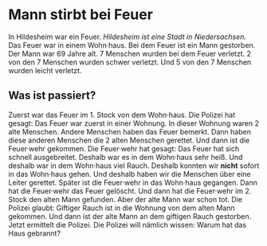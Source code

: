 # Mann stirbt bei Feuer

In Hildesheim war ein Feuer. 
*Hildesheim ist eine Stadt in Niedersachsen.* Das Feuer war in einem Wohn·haus. Bei dem Feuer ist ein Mann gestorben. Der Mann war 69 Jahre alt. 7 Menschen wurden bei dem Feuer verletzt. 2 von den 7 Menschen wurden schwer verletzt. Und 5 von den 7 Menschen wurden leicht verletzt. 

## Was ist passiert?
Zuerst war das Feuer im 1. Stock von dem Wohn·haus. Die Polizei hat gesagt: Das Feuer war zuerst in einer Wohnung. In dieser Wohnung waren 2 alte Menschen. Andere Menschen haben das Feuer bemerkt. Dann haben diese anderen Menschen die 2 alten Menschen gerettet. Und dann ist die Feuer·wehr gekommen. Die Feuer·wehr hat gesagt: Das Feuer hat sich schnell ausgebreitet. Deshalb war es in dem Wohn·haus sehr heiß. Und deshalb war in dem Wohn·haus viel Rauch. Deshalb konnten wir **nicht** sofort in das Wohn·haus gehen. Und deshalb haben wir die Menschen über eine Leiter gerettet. 
Später ist die Feuer·wehr in das Wohn·haus gegangen. Dann hat die Feuer·wehr das Feuer gelöscht. Und dann hat die Feuer·wehr im 2. Stock den alten Mann gefunden. Aber der alte Mann war schon tot. Die Polizei glaubt: Giftiger Rauch ist in die Wohnung von dem alten Mann gekommen. Und dann ist der alte Mann an dem giftigen Rauch gestorben. Jetzt ermittelt die Polizei. Die Polizei will nämlich wissen: Warum hat das Haus gebrannt? 

